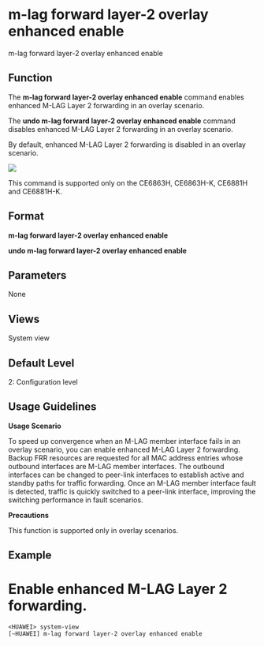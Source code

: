 m-lag forward layer-2 overlay enhanced enable
=============================================

m-lag forward layer-2 overlay enhanced enable

Function
--------



The **m-lag forward layer-2 overlay enhanced enable** command enables enhanced M-LAG Layer 2 forwarding in an overlay scenario.

The **undo m-lag forward layer-2 overlay enhanced enable** command disables enhanced M-LAG Layer 2 forwarding in an overlay scenario.



By default, enhanced M-LAG Layer 2 forwarding is disabled in an overlay scenario.

![](../public_sys-resources/note_3.0-en-us.png) 

This command is supported only on the CE6863H, CE6863H-K, CE6881H and CE6881H-K.



Format
------

**m-lag forward layer-2 overlay enhanced enable**

**undo m-lag forward layer-2 overlay enhanced enable**


Parameters
----------

None

Views
-----

System view


Default Level
-------------

2: Configuration level


Usage Guidelines
----------------

**Usage Scenario**

To speed up convergence when an M-LAG member interface fails in an overlay scenario, you can enable enhanced M-LAG Layer 2 forwarding. Backup FRR resources are requested for all MAC address entries whose outbound interfaces are M-LAG member interfaces. The outbound interfaces can be changed to peer-link interfaces to establish active and standby paths for traffic forwarding. Once an M-LAG member interface fault is detected, traffic is quickly switched to a peer-link interface, improving the switching performance in fault scenarios.

**Precautions**



This function is supported only in overlay scenarios.




Example
-------

# Enable enhanced M-LAG Layer 2 forwarding.
```
<HUAWEI> system-view
[~HUAWEI] m-lag forward layer-2 overlay enhanced enable

```